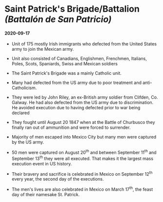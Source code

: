 # Saint Patrick's Brigade/Battalion *(Battalón de San Patricio)*
#### 2020-09-17

* Unit of 175 mostly Irish immigrants who defected from the United States army to join the Mexican army.

* Unit also consisted of Canadians, Englishmen, Frenchmen, Italians, Poles, Scots, Spaniards, Swiss and Mexican soldiers

* The Saint Patrick's Brigade was a mainly Catholic unit.

* Many had defected from the US army due to poor treatment and anti-Catholicism.

* They were led by John Riley, an ex-British army soldier from Clifden, Co. Galway. He had also defected from the US army due to discrimination. He avoided execution due to having defected prior to war being declared

* They fought until August 20 1847 when at the Battle of Churbusco they finally ran out of ammunition and were forced to surrender.

* Majority of men escaped into Mexico City but many men were captured by the US army.

* 50 men were captured on August 20<sup>th</sup>  and between September 11<sup>th</sup> and September 13<sup>th</sup> they were all executed. That makes it the largest mass execution event in US history.

* Their bravery and sacrifice is celebrated in Mexico on September 12<sup>th</sup> every year, the second day of the executions.

* The men's lives are also celebrated in Mexico on March 17<sup>th</sup>, the feast day of their namesake St. Patrick.
